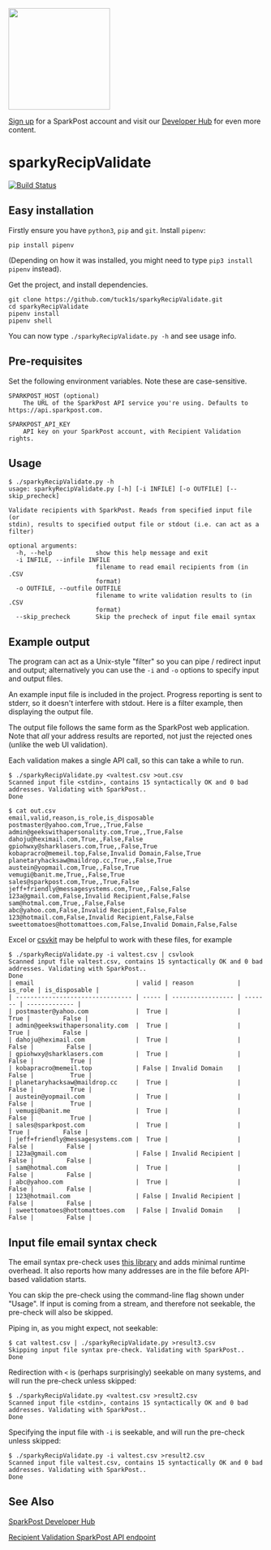 <a href="https://www.sparkpost.com"><img src="https://www.sparkpost.com/sites/default/files/attachments/SparkPost_Logo_2-Color_Gray-Orange_RGB.svg" width="200px"/></a>

[Sign up](https://app.sparkpost.com/join?plan=free-0817?src=Social%20Media&sfdcid=70160000000pqBb&pc=GitHubSignUp&utm_source=github&utm_medium=social-media&utm_campaign=github&utm_content=sign-up) for a SparkPost account and visit our [Developer Hub](https://developers.sparkpost.com) for even more content.

# sparkyRecipValidate
[![Build Status](https://travis-ci.org/tuck1s/sparkyRecipValidate.svg?branch=master)](https://travis-ci.org/tuck1s/sparkyRecipValidate)


## Easy installation

Firstly ensure you have `python3`, `pip` and `git`. Install `pipenv`:

`pip install pipenv`

(Depending on how it was installed, you might need to type `pip3 install pipenv` instead).

Get the project, and install dependencies.

```
git clone https://github.com/tuck1s/sparkyRecipValidate.git
cd sparkyRecipValidate
pipenv install
pipenv shell
```

You can now type `./sparkyRecipValidate.py -h` and see usage info.

## Pre-requisites

Set the following environment variables. Note these are case-sensitive.

```
SPARKPOST_HOST (optional)
    The URL of the SparkPost API service you're using. Defaults to https://api.sparkpost.com.

SPARKPOST_API_KEY
    API key on your SparkPost account, with Recipient Validation rights.
```

## Usage

```
$ ./sparkyRecipValidate.py -h
usage: sparkyRecipValidate.py [-h] [-i INFILE] [-o OUTFILE] [--skip_precheck]

Validate recipients with SparkPost. Reads from specified input file (or
stdin), results to specified output file or stdout (i.e. can act as a filter)

optional arguments:
  -h, --help            show this help message and exit
  -i INFILE, --infile INFILE
                        filename to read email recipients from (in .CSV
                        format)
  -o OUTFILE, --outfile OUTFILE
                        filename to write validation results to (in .CSV
                        format)
  --skip_precheck       Skip the precheck of input file email syntax
```

## Example output

The program can act as a Unix-style "filter" so you can pipe / redirect input and output; alternatively you
can use the `-i` and `-o` options to specify input and output files.

An example input file is included in the project. Progress reporting is sent to stderr, so it doesn't
interfere with stdout. Here is a filter example, then displaying the output file.

The output file follows the same form as the SparkPost web application. Note that
*all* your address results are reported, not just the rejected ones (unlike the web UI validation).

Each validation makes a single API call, so this can take a while to run.

```
$ ./sparkyRecipValidate.py <valtest.csv >out.csv
Scanned input file <stdin>, contains 15 syntactically OK and 0 bad addresses. Validating with SparkPost..
Done

$ cat out.csv
email,valid,reason,is_role,is_disposable
postmaster@yahoo.com,True,,True,False
admin@geekswithapersonality.com,True,,True,False
dahoju@heximail.com,True,,False,False
gpiohwxy@sharklasers.com,True,,False,True
kobapracro@memeil.top,False,Invalid Domain,False,True
planetaryhacksaw@maildrop.cc,True,,False,True
austein@yopmail.com,True,,False,True
vemugi@banit.me,True,,False,True
sales@sparkpost.com,True,,True,False
jeff+friendly@messagesystems.com,True,,False,False
123a@gmail.com,False,Invalid Recipient,False,False
sam@hotmal.com,True,,False,False
abc@yahoo.com,False,Invalid Recipient,False,False
123@hotmail.com,False,Invalid Recipient,False,False
sweettomatoes@hottomattoes.com,False,Invalid Domain,False,False
```

Excel or [csvkit](https://csvkit.readthedocs.io) may be helpful to work with these files, for example

```
$ ./sparkyRecipValidate.py -i valtest.csv | csvlook
Scanned input file valtest.csv, contains 15 syntactically OK and 0 bad addresses. Validating with SparkPost..
Done
| email                            | valid | reason            | is_role | is_disposable |
| -------------------------------- | ----- | ----------------- | ------- | ------------- |
| postmaster@yahoo.com             |  True |                   |    True |         False |
| admin@geekswithapersonality.com  |  True |                   |    True |         False |
| dahoju@heximail.com              |  True |                   |   False |         False |
| gpiohwxy@sharklasers.com         |  True |                   |   False |          True |
| kobapracro@memeil.top            | False | Invalid Domain    |   False |          True |
| planetaryhacksaw@maildrop.cc     |  True |                   |   False |          True |
| austein@yopmail.com              |  True |                   |   False |          True |
| vemugi@banit.me                  |  True |                   |   False |          True |
| sales@sparkpost.com              |  True |                   |    True |         False |
| jeff+friendly@messagesystems.com |  True |                   |   False |         False |
| 123a@gmail.com                   | False | Invalid Recipient |   False |         False |
| sam@hotmal.com                   |  True |                   |   False |         False |
| abc@yahoo.com                    |  True |                   |   False |         False |
| 123@hotmail.com                  | False | Invalid Recipient |   False |         False |
| sweettomatoes@hottomattoes.com   | False | Invalid Domain    |   False |         False |
```

## Input file email syntax check

The email syntax pre-check uses [this library](https://pypi.org/project/email_validator/) and adds minimal runtime overhead.
It also reports how many addresses are in the file before API-based validation starts.

You can skip the pre-check using the command-line flag shown under "Usage". 
If input is coming from a stream, and therefore not seekable, the pre-check will also be skipped.

Piping in, as you might expect, not seekable:
```
$ cat valtest.csv | ./sparkyRecipValidate.py >result3.csv
Skipping input file syntax pre-check. Validating with SparkPost..
Done
```

Redirection with `<` is (perhaps surprisingly) seekable on many systems, and will run the pre-check unless skipped:
```
$ ./sparkyRecipValidate.py <valtest.csv >result2.csv
Scanned input file <stdin>, contains 15 syntactically OK and 0 bad addresses. Validating with SparkPost..
Done
```

Specifying the input file with `-i` is seekable, and will run the pre-check unless skipped:
```
$ ./sparkyRecipValidate.py -i valtest.csv >result2.csv
Scanned input file valtest.csv, contains 15 syntactically OK and 0 bad addresses. Validating with SparkPost..
Done
```

## See Also
[SparkPost Developer Hub](https://developers.sparkpost.com/)

[Recipient Validation SparkPost API endpoint](https://developers.sparkpost.com/api/recipient-validation/)
